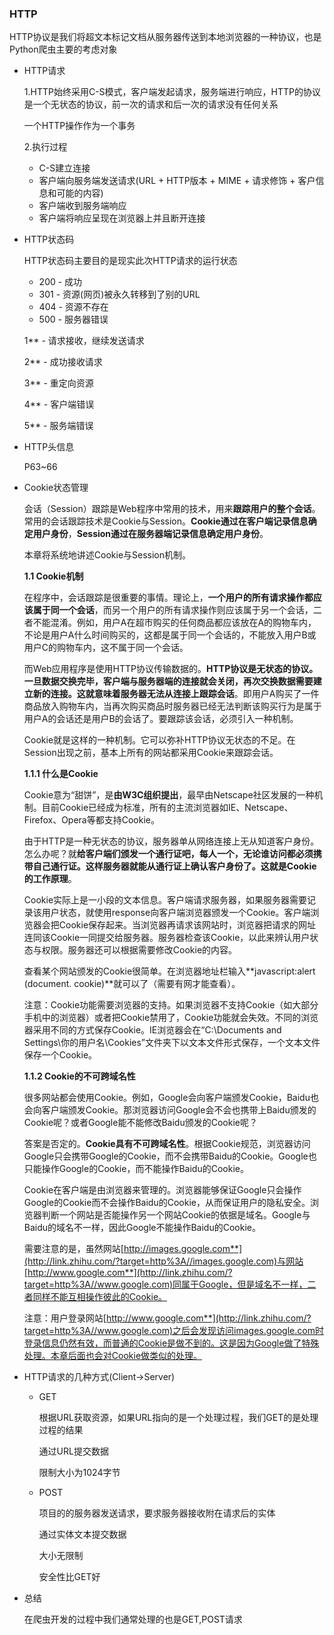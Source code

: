 ### HTTP

HTTP协议是我们将超文本标记文档从服务器传送到本地浏览器的一种协议，也是Python爬虫主要的考虑对象

* HTTP请求

  1.HTTP始终采用C-S模式，客户端发起请求，服务端进行响应，HTTP的协议是一个无状态的协议，前一次的请求和后一次的请求没有任何关系

  一个HTTP操作作为一个事务

  2.执行过程

  * C-S建立连接
  * 客户端向服务端发送请求(URL + HTTP版本 + MIME + 请求修饰 + 客户信息和可能的内容)
  * 客户端收到服务端响应
  * 客户端将响应呈现在浏览器上并且断开连接

* HTTP状态码

  HTTP状态码主要目的是现实此次HTTP请求的运行状态

  * 200 - 成功
  * 301 - 资源(网页)被永久转移到了别的URL
  * 404 - 资源不存在
  * 500 - 服务器错误

  1** - 请求接收，继续发送请求

  2** - 成功接收请求

  3** - 重定向资源

  4** - 客户端错误

  5** - 服务端错误

* HTTP头信息

  P63~66

* Cookie状态管理

  会话（Session）跟踪是Web程序中常用的技术，用来**跟踪用户的整个会话**。常用的会话跟踪技术是Cookie与Session。**Cookie通过在客户端记录信息确定用户身份**，**Session通过在服务器端记录信息确定用户身份**。

  本章将系统地讲述Cookie与Session机制。

  **1.1  Cookie机制**

  在程序中，会话跟踪是很重要的事情。理论上，**一个用户的所有请求操作都应该属于同一个会话**，而另一个用户的所有请求操作则应该属于另一个会话，二者不能混淆。例如，用户A在超市购买的任何商品都应该放在A的购物车内，不论是用户A什么时间购买的，这都是属于同一个会话的，不能放入用户B或用户C的购物车内，这不属于同一个会话。

  而Web应用程序是使用HTTP协议传输数据的。**HTTP协议是无状态的协议。一旦数据交换完毕，客户端与服务器端的连接就会关闭，再次交换数据需要建立新的连接。这就意味着服务器无法从连接上跟踪会话**。即用户A购买了一件商品放入购物车内，当再次购买商品时服务器已经无法判断该购买行为是属于用户A的会话还是用户B的会话了。要跟踪该会话，必须引入一种机制。

  Cookie就是这样的一种机制。它可以弥补HTTP协议无状态的不足。在Session出现之前，基本上所有的网站都采用Cookie来跟踪会话。

  **1.1.1  什么是Cookie**

  Cookie意为“甜饼”，是**由W3C组织提出**，最早由Netscape社区发展的一种机制。目前Cookie已经成为标准，所有的主流浏览器如IE、Netscape、Firefox、Opera等都支持Cookie。

  由于HTTP是一种无状态的协议，服务器单从网络连接上无从知道客户身份。怎么办呢？就**给客户端们颁发一个通行证吧，每人一个，无论谁访问都必须携带自己通行证。这样服务器就能从通行证上确认客户身份了。这就是Cookie的工作原理**。

  Cookie实际上是一小段的文本信息。客户端请求服务器，如果服务器需要记录该用户状态，就使用response向客户端浏览器颁发一个Cookie。客户端浏览器会把Cookie保存起来。当浏览器再请求该网站时，浏览器把请求的网址连同该Cookie一同提交给服务器。服务器检查该Cookie，以此来辨认用户状态与权限。服务器还可以根据需要修改Cookie的内容。

  查看某个网站颁发的Cookie很简单。在浏览器地址栏输入**javascript:alert (document. cookie)**就可以了（需要有网才能查看）。

  注意：Cookie功能需要浏览器的支持。如果浏览器不支持Cookie（如大部分手机中的浏览器）或者把Cookie禁用了，Cookie功能就会失效。不同的浏览器采用不同的方式保存Cookie。IE浏览器会在“C:\Documents and Settings\你的用户名\Cookies”文件夹下以文本文件形式保存，一个文本文件保存一个Cookie。

  **1.1.2 Cookie的不可跨域名性**

  很多网站都会使用Cookie。例如，Google会向客户端颁发Cookie，Baidu也会向客户端颁发Cookie。那浏览器访问Google会不会也携带上Baidu颁发的Cookie呢？或者Google能不能修改Baidu颁发的Cookie呢？

  答案是否定的。**Cookie具有不可跨域名性**。根据Cookie规范，浏览器访问Google只会携带Google的Cookie，而不会携带Baidu的Cookie。Google也只能操作Google的Cookie，而不能操作Baidu的Cookie。

  Cookie在客户端是由浏览器来管理的。浏览器能够保证Google只会操作Google的Cookie而不会操作Baidu的Cookie，从而保证用户的隐私安全。浏览器判断一个网站是否能操作另一个网站Cookie的依据是域名。Google与Baidu的域名不一样，因此Google不能操作Baidu的Cookie。

  需要注意的是，虽然网站[http://images.google.com**](http://link.zhihu.com/?target=http%3A//images.google.com)与网站[http://www.google.com**](http://link.zhihu.com/?target=http%3A//www.google.com)同属于Google，但是域名不一样，二者同样不能互相操作彼此的Cookie。

  注意：用户登录网站[http://www.google.com**](http://link.zhihu.com/?target=http%3A//www.google.com)之后会发现访问images.google.com时登录信息仍然有效，而普通的Cookie是做不到的。这是因为Google做了特殊处理。本章后面也会对Cookie做类似的处理。

* HTTP请求的几种方式(Client->Server)

  * GET

    根据URL获取资源，如果URL指向的是一个处理过程，我们GET的是处理过程的结果

    通过URL提交数据

    限制大小为1024字节

  * POST

    项目的的服务器发送请求，要求服务器接收附在请求后的实体

    通过实体文本提交数据

    大小无限制

    安全性比GET好

* 总结

  在爬虫开发的过程中我们通常处理的也是GET,POST请求